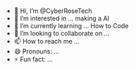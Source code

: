 - 👋 Hi, I’m @CyberRoseTech
- 👀 I’m interested in ... making a AI
- 🌱 I’m currently learning ... How to Code
- 💞️ I’m looking to collaborate on ...
- 📫 How to reach me ...
- 😄 Pronouns: ... 
- ⚡ Fun fact: ...

<!---
CyberRoseTech/CyberRoseTech is a ✨ special ✨ repository because its `README.md` (this file) appears on your GitHub profile.
You can click the Preview link to take a look at your changes.
--->

